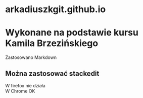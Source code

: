 # arkadiuszkgit.github.io

# Wykonane na podstawie kursu Kamila Brzezińskiego

Zastosowano Markdown

## Można zastosować stackedit
W firefox nie działa\
W Chrome OK
